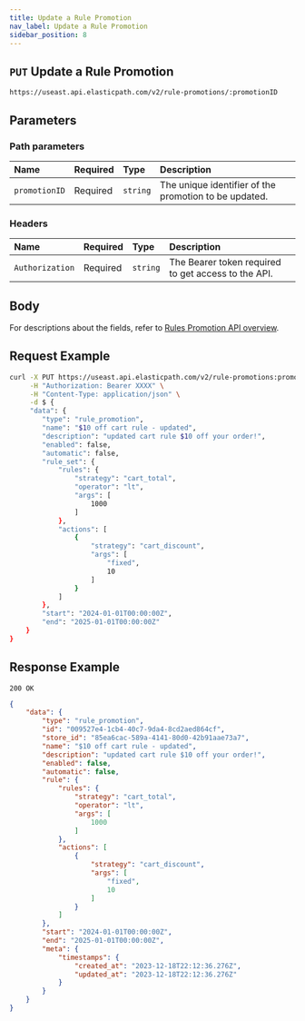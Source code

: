 ```yaml
---
title: Update a Rule Promotion
nav_label: Update a Rule Promotion
sidebar_position: 8
---
```


## `PUT` Update a Rule Promotion

```http
https://useast.api.elasticpath.com/v2/rule-promotions/:promotionID
```

## Parameters

### Path parameters

| Name            | Required | Type     | Description                          |
|:----------------|:---------|:---------|:-------------------------------------|
| `promotionID` | Required | `string` | The unique identifier of the promotion to be updated. |

### Headers

| Name            | Required | Type     | Description                          |
|:----------------|:---------|:---------|:-------------------------------------|
| `Authorization` | Required | `string` | The Bearer token required to get access to the API. |

## Body

For descriptions about the fields, refer to [Rules Promotion API overview](/docs/rule-promotions/rule-promotions-api/rule-promotions-api-overview).

## Request Example

```bash
curl -X PUT https://useast.api.elasticpath.com/v2/rule-promotions:promotionID \
     -H "Authorization: Bearer XXXX" \
     -H "Content-Type: application/json" \
     -d $ {
     "data": {
        "type": "rule_promotion",
        "name": "$10 off cart rule - updated",
        "description": "updated cart rule $10 off your order!",
        "enabled": false,
        "automatic": false,
        "rule_set": {
            "rules": {
                "strategy": "cart_total",
                "operator": "lt",
                "args": [
                    1000
                ]
            },
            "actions": [
                {
                    "strategy": "cart_discount",
                    "args": [
                        "fixed",
                        10
                    ]
                }
            ]
        },
        "start": "2024-01-01T00:00:00Z",
        "end": "2025-01-01T00:00:00Z"
    }
}
```

## Response Example

`200 OK`

```json
{
    "data": {
        "type": "rule_promotion",
        "id": "009527e4-1cb4-40c7-9da4-8cd2aed864cf",
        "store_id": "85ea6cac-589a-4141-80d0-42b91aae73a7",
        "name": "$10 off cart rule - updated",
        "description": "updated cart rule $10 off your order!",
        "enabled": false,
        "automatic": false,
        "rule": {
            "rules": {
                "strategy": "cart_total",
                "operator": "lt",
                "args": [
                    1000
                ]
            },
            "actions": [
                {
                    "strategy": "cart_discount",
                    "args": [
                        "fixed",
                        10
                    ]
                }
            ]
        },
        "start": "2024-01-01T00:00:00Z",
        "end": "2025-01-01T00:00:00Z",
        "meta": {
            "timestamps": {
                "created_at": "2023-12-18T22:12:36.276Z",
                "updated_at": "2023-12-18T22:12:36.276Z"
            }
        }
    }
}
```

